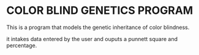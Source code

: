 # COLOR BLIND GENETICS PROGRAM
This is a program that models the genetic inheritance of color blindness. 

it intakes data entered by the user and ouputs a punnett square and percentage.
